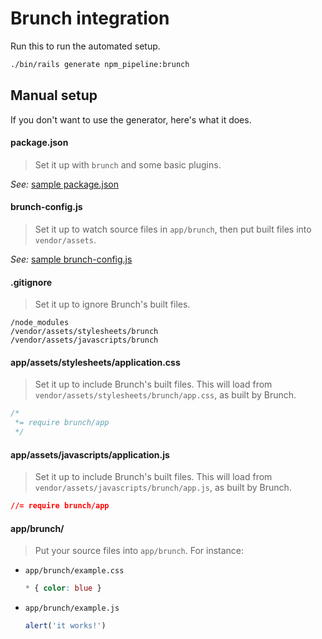 # Brunch integration

Run this to run the automated setup.

```sh
./bin/rails generate npm_pipeline:brunch
```

## Manual setup

If you don't want to use the generator, here's what it does.

#### package.json

> Set it up with `brunch` and some basic plugins.

_See:_ [sample package.json](../lib/generators/npm_pipeline/brunch/package.json)

#### brunch-config.js

> Set it up to watch source files in `app/brunch`, then put built files into `vendor/assets`.

_See:_ [sample brunch-config.js](../lib/generators/npm_pipeline/brunch/brunch-config.js)

#### .gitignore

> Set it up to ignore Brunch's built files.

```
/node_modules
/vendor/assets/stylesheets/brunch
/vendor/assets/javascripts/brunch
```

#### app/assets/stylesheets/application.css

> Set it up to include Brunch's built files. This will load from `vendor/assets/stylesheets/brunch/app.css`, as built by Brunch.

```css
/*
 *= require brunch/app
 */
```

#### app/assets/javascripts/application.js

> Set it up to include Brunch's built files. This will load from `vendor/assets/javascripts/brunch/app.js`, as built by Brunch.

```css
//= require brunch/app
```

#### app/brunch/

> Put your source files into `app/brunch`. For instance:

* `app/brunch/example.css`

  ```css
  * { color: blue }
  ```

* `app/brunch/example.js`

  ```js
  alert('it works!')
  ```
